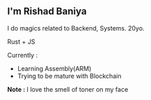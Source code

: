 ## I'm Rishad Baniya

I do magics related to Backend, Systems. 20yo.

Rust + JS 

Currently :

- Learning Assembly(ARM)
- Trying to be mature with Blockchain

**Note :** I love the smell of toner on my face
